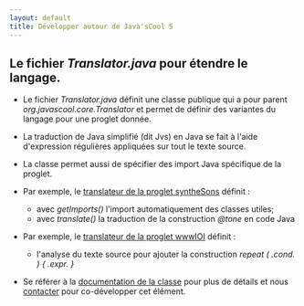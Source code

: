```yaml
---
layout: default
title: Développer autour de Java'sCool 5
---
```


## Le fichier *Translator.java* pour étendre le langage.

* Le fichier *Translator.java* définit une classe publique qui a pour parent *org.javascool.core.Translator* et permet de définir des variantes du langage pour une proglet donnée.

* La traduction de Java simplifié (dit Jvs) en Java se fait à l'aide d'expression régulières appliquées sur tout le texte source.

* La classe permet aussi de spécifier des import Java spécifique de la proglet.

* Par exemple, le [translateur de la proglet syntheSons](http://javascool.gforge.inria.fr/?page=proglets&action=show&id=syntheSons&helpFile=api/org/javascool/proglets/syntheSons/Translator.java.html) définit : 
  * avec *getImports()* l'import automatiquement des classes utiles;
  * avec *translate()* la traduction de la construction *@tone* en code Java

* Par exemple, le [translateur de la proglet wwwIOI](http://javascool.gforge.inria.fr/?page=proglets&action=show&id=wwwIOI&helpFile=api/org/javascool/proglets/wwwIOI/Translator.java.html) définit :
  * l'analyse du texte source pour ajouter la construction *repeat ( .cond. ) { .expr. }*

* Se référer à la [documentation de la classe](http://javascool.gforge.inria.fr/v4//?page=api&api=org/javascool/core/Translator.html) pour plus de détails et nous [contacter](../../wpages/contact.html) pour co-développer cet élément.
